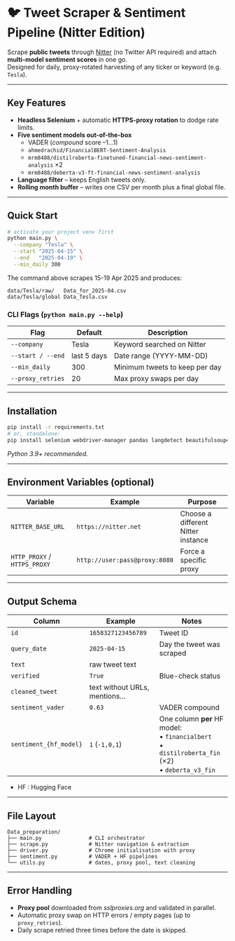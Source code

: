 # 🐦 Tweet Scraper & Sentiment Pipeline (Nitter Edition)

Scrape **public tweets** through [Nitter](https://github.com/zedeus/nitter) (no Twitter API required) and attach **multi-model sentiment scores** in one go.  
Designed for daily, proxy-rotated harvesting of any ticker or keyword (e.g. `Tesla`).

---

## Key Features
* **Headless Selenium** + automatic **HTTPS-proxy rotation** to dodge rate limits.  
* **Five sentiment models out-of-the-box**  
  * VADER (*compound* score –1…1)  
  * `ahmedrachid/FinancialBERT-Sentiment-Analysis`  
  * `mrm8488/distilroberta-finetuned-financial-news-sentiment-analysis` ×2  
  * `mrm8488/deberta-v3-ft-financial-news-sentiment-analysis`  
* **Language filter** – keeps English tweets only.  
* **Rolling month buffer** – writes one CSV per month plus a final global file.

---

## Quick Start

```bash
# activate your project venv first
python main.py \
  --company "Tesla" \
  --start "2025-04-15" \
  --end   "2025-04-19" \
  --min_daily 300
```

The command above scrapes 15-19 Apr 2025 and produces:

```
data/Tesla/raw/   Data_for_2025-04.csv
data/Tesla/global Data_Tesla.csv
```

### CLI Flags (`python main.py --help`)
| Flag               | Default      | Description                          |
|--------------------|--------------|--------------------------------------|
| `--company`        | Tesla        | Keyword searched on Nitter           |
| `--start / --end`  | last 5 days  | Date range (YYYY-MM-DD)              |
| `--min_daily`      | 300          | Minimum tweets to keep per day       |
| `--proxy_retries`  | 20           | Max proxy swaps per day              |

---

## Installation

```bash
pip install -r requirements.txt
# or, standalone:
pip install selenium webdriver-manager pandas langdetect beautifulsoup4 requests vaderSentiment transformers
```
*Python 3.9+ recommended.*

---

## Environment Variables (optional)

| Variable            | Example                 | Purpose                                |
|---------------------|-------------------------|----------------------------------------|
| `NITTER_BASE_URL`   | `https://nitter.net`    | Choose a different Nitter instance     |
| `HTTP_PROXY` / `HTTPS_PROXY` | `http://user:pass@proxy:8080` | Force a specific proxy                |

---

## Output Schema

| Column               | Example                         | Notes                              |
|----------------------|---------------------------------|------------------------------------|
| `id`                 | `1658327123456789`              | Tweet ID                           |
| `query_date`         | `2025-04-15`                    | Day the tweet was scraped          |
| `text`               | raw tweet text                  |                                    |
| `verified`           | `True`                          | Blue-check status                  |
| `cleaned_tweet`      | text without URLs, mentions…    |                                    |
| `sentiment_vader`    | `0.63`                          | VADER compound                     |
| `sentiment_{hf_model}`  | `1` (`-1,0,1`)                  | One column **per** HF model:<br>  • `financialbert`<br>  • `distilroberta_fin` (×2)<br>  • `deberta_v3_fin`|

* HF : Hugging Face

---

## File Layout

```
Data_preparation/
├── main.py               # CLI orchestrator
├── scrape.py             # Nitter navigation & extraction
├── driver.py             # Chrome initialisation with proxy
├── sentiment.py          # VADER + HF pipelines
└── utils.py              # dates, proxy pool, text cleaning
```

---

## Error Handling

* **Proxy pool** downloaded from *sslproxies.org* and validated in parallel.  
* Automatic proxy swap on HTTP errors / empty pages (up to `proxy_retries`).  
* Daily scrape retried three times before the date is skipped.